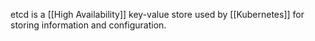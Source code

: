etcd is a [[High Availability]] key-value store used by [[Kubernetes]] for storing information and configuration.